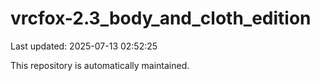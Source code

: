 # vrcfox-2.3_body_and_cloth_edition

Last updated: 2025-07-13 02:52:25

This repository is automatically maintained.
